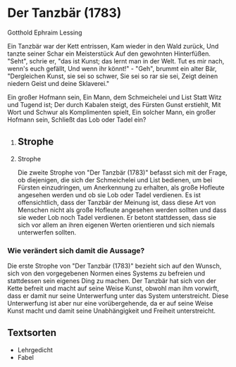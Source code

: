 # Der Tanzbär (1783)

Gotthold Ephraim Lessing

Ein Tanzbär war der Kett entrissen,
Kam wieder in den Wald zurück,
Und tanzte seiner Schar ein Meisterstück
Auf den gewohnten Hinterfüßen.
"Seht", schrie er, "das ist Kunst; das lernt man in der Welt.
Tut es mir nach, wenn's euch gefällt,
Und wenn ihr könnt!" - "Geh", brummt ein alter Bär,
"Dergleichen Kunst, sie sei so schwer,
Sie sei so rar sie sei,
Zeigt deinen niedern Geist und deine Sklaverei."

Ein großer Hofmann sein,
Ein Mann, dem Schmeichelei und List
Statt Witz und Tugend ist;
Der durch Kabalen steigt, des Fürsten Gunst erstiehlt,
Mit Wort und Schwur als Komplimenten spielt,
Ein solcher Mann, ein großer Hofmann sein,
Schließt das Lob oder Tadel ein?

1. Strophe
    - 
2. Strophe
    
    Die zweite Strophe von "Der Tanzbär (1783)" befasst sich mit der Frage, ob diejenigen, die sich der Schmeichelei und List bedienen, um bei Fürsten einzudringen, um Anerkennung zu erhalten, als große Hofleute angesehen werden und ob sie Lob oder Tadel verdienen. Es ist offensichtlich, dass der Tanzbär der Meinung ist, dass diese Art von Menschen nicht als große Hofleute angesehen werden sollten und dass sie weder Lob noch Tadel verdienen. Er betont stattdessen, dass sie sich vor allem an ihren eigenen Werten orientieren und sich niemals unterwerfen sollten.
    

### Wie verändert sich damit die Aussage?

Die erste Strophe von "Der Tanzbär (1783)" bezieht sich auf den Wunsch, sich von den vorgegebenen Normen eines Systems zu befreien und stattdessen sein eigenes Ding zu machen. Der Tanzbär hat sich von der Kette befreit und macht auf seine Weise Kunst, obwohl man ihm vorwirft, dass er damit nur seine Unterwerfung unter das System unterstreicht. Diese Unterwerfung ist aber nur eine vorübergehende, da er auf seine Weise Kunst macht und damit seine Unabhängigkeit und Freiheit unterstreicht.

## Textsorten

- Lehrgedicht
- Fabel